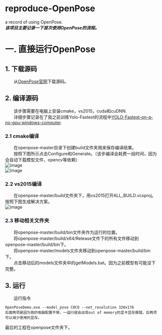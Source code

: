 # reproduce-OpenPose
a record of using OpenPose.  
***该项目主要记录一下首次使用OpenPose的流程。***  
# 一. 直接运行OpenPose  
## 1. 下载源码  
&emsp;&emsp;从[OpenPose官网](https://github.com/CMU-Perceptual-Computing-Lab/openpose)下载源码。  
## 2. 编译源码  
&emsp;&emsp;该步骤需要在电脑上安装cmake，vs2015，cuda和cuDNN.  
&emsp;&emsp;详细步骤记录在了我之前训练Yolo-Fastest的流程中[YOLO-Fastest-on-a-no-gpu-windows-computer](https://github.com/Charlie839242/YOLO-Fastest-on-a-no-gpu-windows-computer).  
### 2.1 cmake编译  
&emsp;&emsp;在openpose-master目录下创建build文件夹用来保存编译结果。  
&emsp;&emsp;按照下图所示点击Configure和Generate。（该步编译会耗费一段时间，因为会自动下载模型文件，opencv等依赖）  
![image](https://github.com/Charlie839242/reproduce-OpenPose/img/cmake_0.jpg)  
![image](https://github.com/Charlie839242/reproduce-OpenPose/img/cmake_1.jpg)   
### 2.2 vs2015编译  
&emsp;&emsp;在openpose-master/build文件夹下，用vs2015打开ALL_BUILD.vcxproj。按照下图生成解决方案。  
![image](https://github.com/Charlie839242/reproduce-OpenPose/img/vs2015.jpg)  
### 2.3 移动相关文件夹  
&emsp;&emsp;将openpose-master/build/bin文件夹作为运行的位置。  
&emsp;&emsp;将openpose-master/build/x64/Release文件下的所有文件移动到openpose-master/build/bin下。  
&emsp;&emsp;将openpose-master/models文件夹移动到openpose-master/build/bin下。  
&emsp;&emsp;点击移动后的models文件夹中的getModels.bat。因为之前模型有可能没下完整。 
## 3. 运行  
&emsp;&emsp;运行指令  
```
OpenPoseDemo.exe --model_pose COCO --net_resolution 320x176  
后面两项是因为我的电脑配置不够，一运行就会出现out of memory的显卡显存报错，后两项可以减少使用的显存。
```
最后的工程在openpose文件夹下。  


